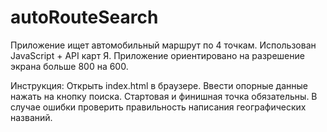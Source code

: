 # autoRouteSearch
Приложение ищет автомобильный маршрут по 4 точкам.
Использован JavaScript + API карт Я.
Приложение ориентировано на разрешение экрана больше 800  на 600.

Инструкция:
Открыть index.html в браузере.
Ввести опорные данные нажать на кнопку поиска.
Стартовая и финишная точка обязательны.
В случае ошибки проверить правильность написания географических названий.
